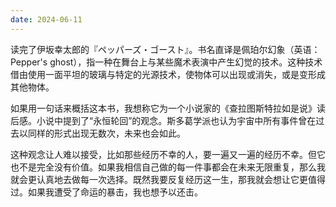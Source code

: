 ```yaml
---
date: 2024-06-11
---
```

读完了伊坂幸太郎的『ペッパーズ・ゴースト』。书名直译是佩珀尔幻象（英语：Pepper's ghost），指一种在舞台上与某些魔术表演中产生幻觉的技术。这种技术借由使用一面平坦的玻璃与特定的光源技术，使物体可以出现或消失，或是变形成其他物体。

如果用一句话来概括这本书，我想称它为一个小说家的《查拉图斯特拉如是说》读后感。小说中提到了“永恒轮回”的观念。斯多葛学派也认为宇宙中所有事件曾在过去以同样的形式出现无数次，未来也会如此。

这种观念让人难以接受，比如那些经历不幸的人，要一遍又一遍的经历不幸。但它也不是完全没有价值。如果我相信自己做的每一件事都会在未来无限重复，那么我就会更认真地去做每一次选择。既然我要反复经历这一生，那我就会想让它更值得过。如果我遭受了命运的暴击，我也想予以还击。